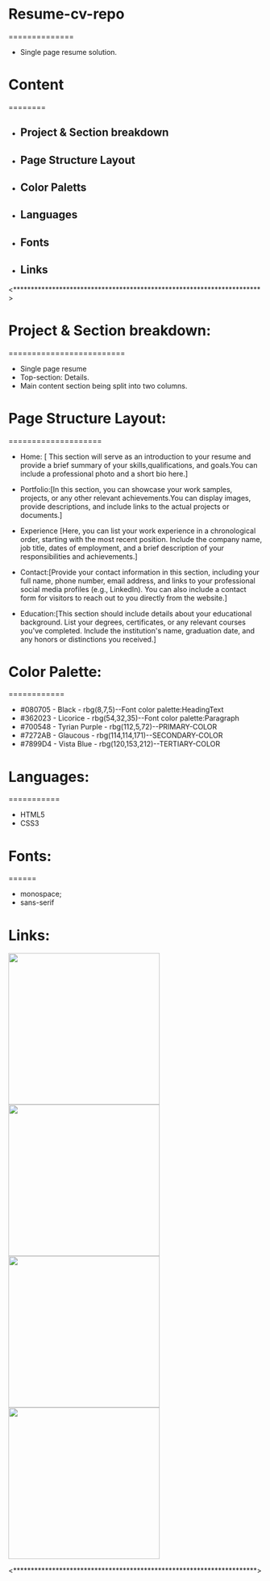 # Resume-cv-repo
==============
- Single page resume solution.

# Content
========
- ## Project & Section breakdown
- ## Page Structure Layout
- ## Color Paletts
- ## Languages
- ## Fonts
- ## Links 

<**********************************************************************>

# Project & Section breakdown:
=========================
- Single page resume
- Top-section: Details. 
- Main content section being split into two columns.

# Page Structure Layout:
====================
 - Home: [ This section will serve as an introduction to your resume and provide a brief summary of your skills,qualifications, and goals.You can include a professional photo and a short bio here.]

 - Portfolio:[In this section, you can showcase your work samples, projects, or any other relevant achievements.You can display images, provide descriptions, and include links to the actual projects or documents.]

 - Experience [Here, you can list your work experience in a chronological order, starting with the most recent position. Include the company name, job title, dates of employment, and a brief description of your responsibilities and achievements.]

 - Contact:[Provide your contact information in this section, including your full name, phone number, email address, and links to your professional social media profiles (e.g., LinkedIn). You can also include a contact form for visitors to reach out to you directly from the website.]

 - Education:[This section should include details about your educational background. List your degrees, certificates, or any relevant courses you've completed. Include the institution's name, graduation date, and any honors or distinctions you received.]

# Color Palette:
============
- #080705 - Black - rbg(8,7,5)--Font color palette:HeadingText
- #362023 - Licorice - rbg(54,32,35)--Font color palette:Paragraph
- #700548 - Tyrian Purple - rbg(112,5,72)--PRIMARY-COLOR
- #7272AB - Glaucous - rbg(114,114,171)--SECONDARY-COLOR
- #7899D4 - Vista Blue - rbg(120,153,212)--TERTIARY-COLOR

# Languages:
===========
- HTML5
- CSS3

# Fonts:
======
 - monospace; 
 - sans-serif

# Links:        
 <img src="https://cdn.jsdelivr.net/gh/devicons/devicon/icons/html5/html5-original.svg" width="300px" height="auto"/>
 <img src="https://cdn.jsdelivr.net/gh/devicons/devicon/icons/css3/css3-original.svg"  width="300px" height="auto" />
 <img src="https://cdn.jsdelivr.net/gh/devicons/devicon/icons/mysql/mysql-original.svg"  width="300px" height="auto" />
 <img src="https://cdn.jsdelivr.net/gh/devicons/devicon/icons/php/php-original.svg"  width="300px" height="auto"/>

 <*********************************************************************>
